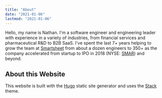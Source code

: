 ```yaml
---
title: "About"
date: "2021-01-06"
lastmod: "2021-01-06"
---
```


Hello, my name is Nathan. I'm a software engineer and engineering leader with experience in a variety of industries,
from financial services and pharmaceutical R&D to B2B SaaS. I've spent the last 7+ years helping to grow the team 
at [Smartsheet](https://www.smartsheet.com) from about a dozen engineers to 350+ as the company accelerated from 
startup to IPO in 2018 (NYSE: [SMAR](https://www.google.com/search?q=nyse%3Asmar)) and beyond.



## About this Website
This website is built with the [Hugo](https://gohugo.io) static site generator and uses the [Stack](https://github.com/CaiJimmy/hugo-theme-stack) theme.